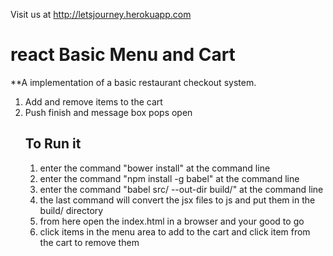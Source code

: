 Visit us at http://letsjourney.herokuapp.com
# react Basic Menu and Cart

**A implementation of a basic restaurant checkout system.

<ol> 
<li> Add and remove items to the cart </li>
<li> Push finish and message box pops open </li>

## To Run it

<ol>
  <li>enter the command "bower install" at the command line </li>
  <li>enter the command "npm install -g babel" at the command line</li>
  <li>enter the command "babel src/ --out-dir build/" at the command line</li>
  <li>the last command will convert the jsx files to js and put them in the build/ directory</li>
  <li>from here open the index.html in a browser and your good to go</li>
  <li>click items in the menu area to add to the cart and click item from the cart to remove them</li>
